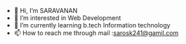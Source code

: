 - 👋 Hi, I’m SARAVANAN
- 👀 I’m interested in Web Development
- 🌱 I’m currently learning b.tech Information  technology
- 📫 How to reach me through mail :sarosk241@gamil.com

<!---
Saro241/Saro241 is a ✨ special ✨ repository because its `README.md` (this file) appears on your GitHub profile.
You can click the Preview link to take a look at your changes.
--->
